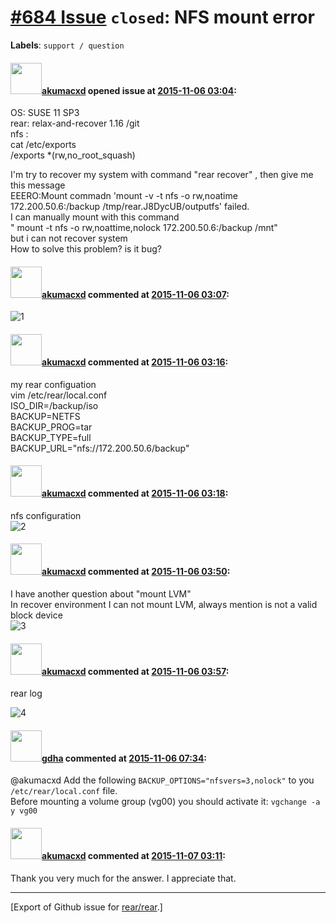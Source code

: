 [\#684 Issue](https://github.com/rear/rear/issues/684) `closed`: NFS mount error
================================================================================

**Labels**: `support / question`

#### <img src="https://avatars.githubusercontent.com/u/15681932?u=8e508506654c081970d4f99e456c648d04a0b321&v=4" width="50">[akumacxd](https://github.com/akumacxd) opened issue at [2015-11-06 03:04](https://github.com/rear/rear/issues/684):

OS: SUSE 11 SP3  
rear: relax-and-recover 1.16 /git  
nfs :  
cat /etc/exports  
/exports \*(rw,no\_root\_squash)

I'm try to recover my system with command "rear recover" , then give me
this message  
EEERO:Mount commadn 'mount -v -t nfs -o rw,noatime 172.200.50.6:/backup
/tmp/rear.J8DycUB/outputfs' failed.  
I can manually mount with this command  
" mount -t nfs -o rw,noattime,nolock 172.200.50.6:/backup /mnt"  
but i can not recover system  
How to solve this problem? is it bug?

#### <img src="https://avatars.githubusercontent.com/u/15681932?u=8e508506654c081970d4f99e456c648d04a0b321&v=4" width="50">[akumacxd](https://github.com/akumacxd) commented at [2015-11-06 03:07](https://github.com/rear/rear/issues/684#issuecomment-154271107):

![1](https://cloud.githubusercontent.com/assets/15681932/10988348/816a8e9e-8476-11e5-857e-73e42a2f9b89.png)

#### <img src="https://avatars.githubusercontent.com/u/15681932?u=8e508506654c081970d4f99e456c648d04a0b321&v=4" width="50">[akumacxd](https://github.com/akumacxd) commented at [2015-11-06 03:16](https://github.com/rear/rear/issues/684#issuecomment-154272800):

my rear configuation  
vim /etc/rear/local.conf  
ISO\_DIR=/backup/iso  
BACKUP=NETFS  
BACKUP\_PROG=tar  
BACKUP\_TYPE=full  
BACKUP\_URL="nfs://172.200.50.6/backup"

#### <img src="https://avatars.githubusercontent.com/u/15681932?u=8e508506654c081970d4f99e456c648d04a0b321&v=4" width="50">[akumacxd](https://github.com/akumacxd) commented at [2015-11-06 03:18](https://github.com/rear/rear/issues/684#issuecomment-154273011):

nfs configuration  
![2](https://cloud.githubusercontent.com/assets/15681932/10988521/fe13209a-8477-11e5-824d-4316341ceb9d.png)

#### <img src="https://avatars.githubusercontent.com/u/15681932?u=8e508506654c081970d4f99e456c648d04a0b321&v=4" width="50">[akumacxd](https://github.com/akumacxd) commented at [2015-11-06 03:50](https://github.com/rear/rear/issues/684#issuecomment-154277598):

I have another question about "mount LVM"  
In recover environment I can not mount LVM, always mention is not a
valid block device  
![3](https://cloud.githubusercontent.com/assets/15681932/10988968/80c74792-847c-11e5-80e7-34ef09b5463c.png)

#### <img src="https://avatars.githubusercontent.com/u/15681932?u=8e508506654c081970d4f99e456c648d04a0b321&v=4" width="50">[akumacxd](https://github.com/akumacxd) commented at [2015-11-06 03:57](https://github.com/rear/rear/issues/684#issuecomment-154278507):

rear log

![4](https://cloud.githubusercontent.com/assets/15681932/10989030/2f212b6e-847d-11e5-927e-d4010a4f5c45.png)

#### <img src="https://avatars.githubusercontent.com/u/888633?u=cdaeb31efcc0048d3619651aa18dd4b76e636b21&v=4" width="50">[gdha](https://github.com/gdha) commented at [2015-11-06 07:34](https://github.com/rear/rear/issues/684#issuecomment-154335369):

@akumacxd Add the following `BACKUP_OPTIONS="nfsvers=3,nolock"` to you
`/etc/rear/local.conf` file.  
Before mounting a volume group (vg00) you should activate it:
`vgchange -a y vg00`

#### <img src="https://avatars.githubusercontent.com/u/15681932?u=8e508506654c081970d4f99e456c648d04a0b321&v=4" width="50">[akumacxd](https://github.com/akumacxd) commented at [2015-11-07 03:11](https://github.com/rear/rear/issues/684#issuecomment-154608702):

Thank you very much for the answer. I appreciate that.

------------------------------------------------------------------------

\[Export of Github issue for
[rear/rear](https://github.com/rear/rear).\]
